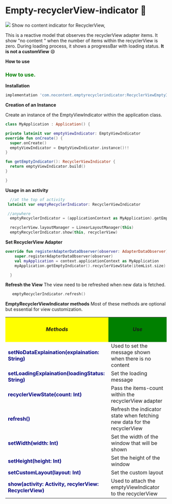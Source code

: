 # Empty-recyclerView-indicator :rocket:

<a href="https://bintray.com/skyways/RecyclerViewEmptyIndicator/RecyclerViewEmptyIndicator/1.0/link"><img src="https://api.bintray.com/packages/skyways/RecyclerViewEmptyIndicator/RecyclerViewEmptyIndicator/images/download.svg?version=1.0"/></a>
Show no content indicator for RecyclerView,

This is a reactive model that observes the recyclerView adapter items. It show "no content " when the number of items
within the recyclerView is zero. During loading process, it shows a progressBar with loading status. **It is not a customView** :smile:

**How to use**

<p > <h3 style='color:green'>How to use.</h3></p>

**Installation**

```groovy
implementation 'com.nocontent.emptyrecyclerindicator:RecyclerViewEmptyIndicator:1.0'

```

**Creation of an Instance**

Create an instance of the EmptyViewIndicator within the application class.

```kotlin
class MyApplication : Application() {

private lateinit var emptyViewIndicator: EmptyViewIndicator
override fun onCreate() {
  super.onCreate()
  emptyViewIndicator = EmptyViewIndicator.instance()!!
}

fun getEmptyIndicator(): RecyclerViewIndicator {
  return emptyViewIndicator.build()
}

}
```

**Usage in an activity**

```kotlin
  //at the top of activity
 lateinit var emptyRecyclerIndicator: RecyclerViewIndicator

 //anywhere
  emptyRecyclerIndicator = (applicationContext as MyApplication).getEmptyIndicator()

  recyclerView.layoutManager = LinearLayoutManager(this)
  emptyRecyclerIndicator.show(this, recyclerView)

```

**Set RecyclerView Adapter**

```kotlin
override fun registerAdapterDataObserver(observer: AdapterDataObserver) {
    super.registerAdapterDataObserver(observer)
    val myApplication = context.applicationContext as MyApplication
    myApplication.getEmptyIndicator().recyclerViewState(itemList.size)

  }
```

**Refresh the View**
The view need to be refreshed when new data is fetched.

```kotlin
   emptyRecyclerIndicator.refresh()
```

**EmptyRecyclerViewIndicator methods**
Most of these methods are optional but essential for view customization.

<table>
<th  style="background-color:yellow;"><h5><strong>Methods</strong></h5></th>
<th  style="background-color:green;"><h5><strong>Use<strong></h5></th>
<tr>
<td font-color=><strong><font color="#000080" >setNoDataExplaination(explaination: String)</font></strong></td>
<td>Used to set the message shown when there is no content</td>
</tr>

<tr>
<td font-color=><Strong><font color="#000080">setLoadingExplaination(loadingStatus: String)</font></strong></td>
<td>Set the loading message</td>
</tr>

<tr>
<td font-color=><strong><font color="#000080">recyclerViewState(count: Int)</font></td></strong>
<td>Pass the items-count within the recyclerView adapter </td>
</tr>

<tr>
<td font-color=><strong><font color="#000080">refresh()</font><strong></td>
<td>Refresh the indicator state when fetching new data for the recyclerView</td>
</tr>
<tr>
<td font-color=><strong><font color="#000080">setWidth(width: Int)</font></strong></td>
<td>Set the width of the window that will be shown</td>
</tr>
<tr>
<td font-color=><strong><font color="#000080">setHeight(height: Int)</font></string></td>
<td>Set the height of the window</td>
</tr>
<tr>
<td font-color=><strong><font color="#000080">setCustomLayout(layout: Int)</font></strong></td>
<td>Set the custom layout</td>
</tr>
<tr>
<td font-color=><strong><font color="#000080">show(activity: Activity, recylerView: RecyclerView)</font></</td>
<td>Used to attach the emptyViewIndicator to the recyclerView</td>
</tr>
</table>
